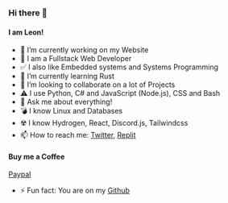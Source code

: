### Hi there 👋
#### I am Leon!
- 🔭 I’m currently working on my Website
- :dizzy: I am a Fullstack Web Developer
- :white_check_mark: I also like Embedded systems and Systems Programming
- 🌱 I’m currently learning Rust
- 👯 I’m looking to collaborate on a lot of Projects
- :warning: I use Python, C# and JavaScript (Node.js), CSS and Bash
- 💬 Ask me about everything!
- :bomb: I know Linux and Databases
- :radioactive: I know Hydrogen, React, Discord.js, Tailwindcss
- 📫 How to reach me: 
[Twitter](https://twitter.com/Leon130109),
[Replit](https://replit.com/@Leonstudios)
#### Buy me a Coffee
[Paypal](https://www.paypal.com/paypalme/leonzampa)
- ⚡ Fun fact: You are on my 
[Github](https://github.com/Leon0b1101) <br>
